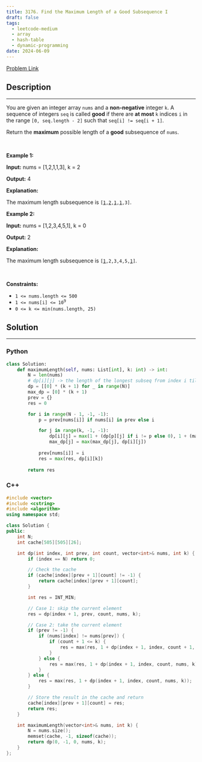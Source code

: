 ```yaml
---
title: 3176. Find the Maximum Length of a Good Subsequence I
draft: false
tags: 
  - leetcode-medium
  - array
  - hash-table
  - dynamic-programming
date: 2024-06-09
---
```


[Problem Link](https://leetcode.com/problems/find-the-maximum-length-of-a-good-subsequence-i/)

## Description

---
<p>You are given an integer array <code>nums</code> and a <strong>non-negative</strong> integer <code>k</code>. A sequence of integers <code>seq</code> is called <strong>good</strong> if there are <strong>at most</strong> <code>k</code> indices <code>i</code> in the range <code>[0, seq.length - 2]</code> such that <code>seq[i] != seq[i + 1]</code>.</p>

<p>Return the <strong>maximum</strong> possible length of a <strong>good</strong> <span data-keyword="subsequence-array">subsequence</span> of <code>nums</code>.</p>

<p>&nbsp;</p>
<p><strong class="example">Example 1:</strong></p>

<div class="example-block">
<p><strong>Input:</strong> <span class="example-io">nums = [1,2,1,1,3], k = 2</span></p>

<p><strong>Output:</strong> <span class="example-io">4</span></p>

<p><strong>Explanation:</strong></p>

<p>The maximum length subsequence is <code>[<u>1</u>,<u>2</u>,<u>1</u>,<u>1</u>,3]</code>.</p>
</div>

<p><strong class="example">Example 2:</strong></p>

<div class="example-block">
<p><strong>Input:</strong> <span class="example-io">nums = [1,2,3,4,5,1], k = 0</span></p>

<p><strong>Output:</strong> <span class="example-io">2</span></p>

<p><strong>Explanation:</strong></p>

<p>The maximum length subsequence is <code>[<u>1</u>,2,3,4,5,<u>1</u>]</code>.</p>
</div>

<p>&nbsp;</p>
<p><strong>Constraints:</strong></p>

<ul>
	<li><code>1 &lt;= nums.length &lt;= 500</code></li>
	<li><code>1 &lt;= nums[i] &lt;= 10<sup>9</sup></code></li>
	<li><code>0 &lt;= k &lt;= min(nums.length, 25)</code></li>
</ul>


## Solution

---
### Python
``` py title='find-the-maximum-length-of-a-good-subsequence-i'
class Solution:
    def maximumLength(self, nums: List[int], k: int) -> int:
        N = len(nums)
        # dp[i][j] -> the length of the longest subseq from index i till N with j indices
        dp = [[0] * (k + 1) for _ in range(N)]
        max_dp = [0] * (k + 1)
        prev = {}
        res = 0

        for i in range(N - 1, -1, -1):
            p = prev[nums[i]] if nums[i] in prev else i

            for j in range(k, -1, -1):
                dp[i][j] = max(1 + (dp[p][j] if i != p else 0), 1 + (max_dp[j - 1] if j > 0 else 0))
                max_dp[j] = max(max_dp[j], dp[i][j])
            
            prev[nums[i]] = i
            res = max(res, dp[i][k])
        
        return res
```
### C++
``` cpp title='find-the-maximum-length-of-a-good-subsequence-i'
#include <vector>
#include <cstring>
#include <algorithm>
using namespace std;

class Solution {
public:
    int N;
    int cache[505][505][26];

    int dp(int index, int prev, int count, vector<int>& nums, int k) {
        if (index == N) return 0;

        // Check the cache
        if (cache[index][prev + 1][count] != -1) {
            return cache[index][prev + 1][count];
        }

        int res = INT_MIN;

        // Case 1: skip the current element
        res = dp(index + 1, prev, count, nums, k);

        // Case 2: take the current element
        if (prev != -1) {
            if (nums[index] != nums[prev]) {
                if (count + 1 <= k) {
                    res = max(res, 1 + dp(index + 1, index, count + 1, nums, k));
                }
            } else {
                res = max(res, 1 + dp(index + 1, index, count, nums, k));
            }
        } else {
            res = max(res, 1 + dp(index + 1, index, count, nums, k));
        }

        // Store the result in the cache and return
        cache[index][prev + 1][count] = res;
        return res;
    }

    int maximumLength(vector<int>& nums, int k) {
        N = nums.size();
        memset(cache, -1, sizeof(cache));
        return dp(0, -1, 0, nums, k);
    }
};

```

